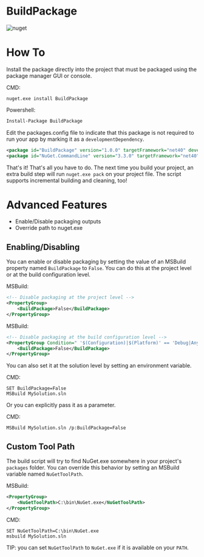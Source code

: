 # BuildPackage
![nuget](https://img.shields.io/nuget/v/BuildPackage.svg)

# How To
Install the package directly into the project that must be packaged using the package manager GUI or console.

CMD:
```
nuget.exe install BuildPackage
```

Powershell:
```ps
Install-Package BuildPackage
```

Edit the packages.config file to indicate that this package is not required to run your app by marking it as a `developmentDependency`.
```xml
<package id="BuildPackage" version="1.0.0" targetFramework="net40" developmentDependency="true" />
<package id="NuGet.CommandLine" version="3.3.0" targetFramework="net40" developmentDependency="true" />
```

That's it! That's all you have to do. The next time you build your project, an extra build step will run `nuget.exe pack` on your project file. The script supports incremental building and cleaning, too!

# Advanced Features
 - Enable/Disable packaging outputs
 - Override path to nuget.exe

## Enabling/Disabling
You can enable or disable packaging by setting the value of an MSBuild property named `BuildPackage` to `False`. You can do this at the project level or at the build configuration level.

MSBuild:
```xml
<!-- Disable packaging at the project level -->
<PropertyGroup>
	<BuildPackage>False</BuildPackage>
</PropertyGroup>
```

MSBuild:
```xml
<!-- Disable packaging at the build configuration level -->
<PropertyGroup Condition=" '$(Configuration)|$(Platform)' == 'Debug|AnyCPU' ">
	<BuildPackage>False</BuildPackage>
</PropertyGroup>
```

You can also set it at the solution level by setting an environment variable.

CMD:
```
SET BuildPackage=False
MSBuild MySolution.sln
```

Or you can explicitly pass it as a parameter.

CMD:
```
MSBuild MySolution.sln /p:BuildPackage=False
```

## Custom Tool Path
The build script will try to find NuGet.exe somewhere in your project's `packages` folder. You can override this behavior by setting an MSBuild variable named `NuGetToolPath`.

MSBuild:
```xml
<PropertyGroup>
	<NuGetToolPath>C:\bin\NuGet.exe</NuGetToolPath>
</PropertyGroup>
```

CMD:
```
SET NuGetToolPath=C:\bin\NuGet.exe
msbuild MySolution.sln
```

TIP: you can set `NuGetToolPath` to `NuGet.exe` if it is available on your `PATH`.

